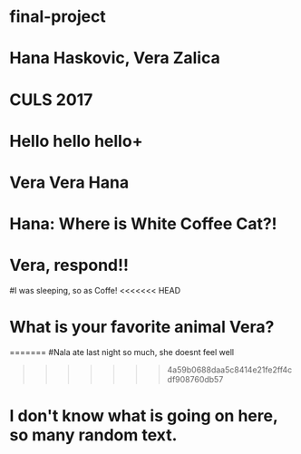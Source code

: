 # final-project
# Hana Haskovic, Vera Zalica
# CULS 2017
# Hello hello hello+
# Vera Vera Hana

# Hana: Where is White Coffee Cat?!
# Vera, respond!!
#I was sleeping, so as Coffe!
<<<<<<< HEAD

# What is your favorite animal Vera?
=======
#Nala ate last night so much, she doesnt feel well
>>>>>>> 4a59b0688daa5c8414e21fe2ff4cdf908760db57

# I don't know what is going on here, so many random text.
